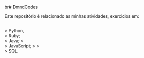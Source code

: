 br# DmndCodes

Este repositório é relacionado as minhas atividades, exercicios em:

</br>
> Python,
</br>
> Ruby;
</br>
> Java;
> </br>
> JavaScript;
> > </br>
> SQL.
